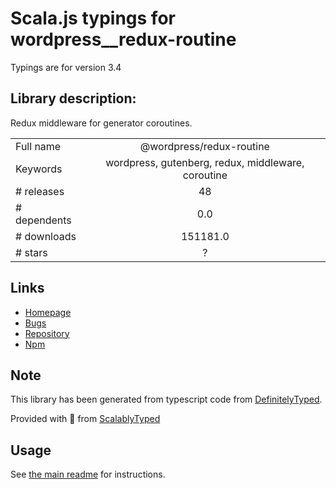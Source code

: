 
# Scala.js typings for wordpress__redux-routine

Typings are for version 3.4

## Library description:
Redux middleware for generator coroutines.

|                    |                 |
| ------------------ | :-------------: |
| Full name          | @wordpress/redux-routine |
| Keywords           | wordpress, gutenberg, redux, middleware, coroutine |
| # releases         | 48 |
| # dependents       | 0.0 |
| # downloads        | 151181.0 |
| # stars            | ? |

## Links
- [Homepage](https://github.com/WordPress/gutenberg/tree/HEAD/packages/redux-routine/README.md)
- [Bugs](https://github.com/WordPress/gutenberg/issues)
- [Repository](https://github.com/WordPress/gutenberg)
- [Npm](https://www.npmjs.com/package/%40wordpress%2Fredux-routine)
    


## Note
This library has been generated from typescript code from [DefinitelyTyped](https://definitelytyped.org).

Provided with :purple_heart: from [ScalablyTyped](https://github.com/oyvindberg/ScalablyTyped)

## Usage
See [the main readme](../../readme.md) for instructions.


